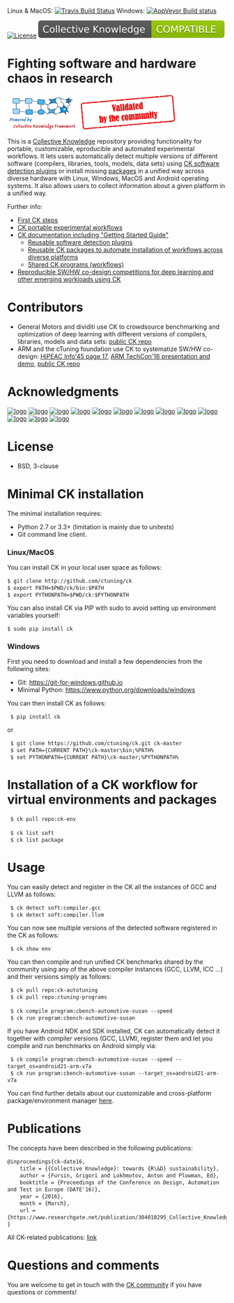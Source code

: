 
Linux & MacOS: [![Travis Build Status](https://travis-ci.org/ctuning/ck-env.svg?branch=master)](https://travis-ci.org/ctuning/ck-env)
Windows: [![AppVeyor Build status](https://ci.appveyor.com/api/projects/status/github/ctuning/ck-env?branch=master&svg=true)](https://ci.appveyor.com/project/ens-lg4/ck-env)

[![License](https://img.shields.io/badge/License-BSD%203--Clause-blue.svg)](https://opensource.org/licenses/BSD-3-Clause)
[![compatibility](https://github.com/ctuning/ck-guide-images/blob/master/ck-compatible.svg)](https://github.com/ctuning/ck)

Fighting software and hardware chaos in research
================================================

[![logo](https://github.com/ctuning/ck-guide-images/blob/master/logo-powered-by-ck.png)](http://cKnowledge.org)
[![logo](https://github.com/ctuning/ck-guide-images/blob/master/logo-validated-by-the-community-simple.png)](http://cTuning.org/ae)

This is a [Collective Knowledge](https://github.com/ctuning/ck) repository
providing functionality for portable, customizable, eproducible and automated experimental workflows.
It lets users automatically detect multiple versions of different
software (compilers, libraries, tools, models, data sets) 
using [CK software detection plugins](http://cKnowledge.org/shared-soft-detection-plugins.html)
or install missing [packages](http://cKnowledge.org/shared-packages.html) 
in a unified way across diverse hardware with Linux, Windows, MacOS and Android operating systems.
It also allows users to collect information about a given platform in a unified way.

Further info:
* [First CK steps](https://github.com/ctuning/ck/wiki/First-steps)
* [CK portable experimental workflows](https://github.com/ctuning/ck/wiki/Portable-workflows)
* [CK documentation including "Getting Started Guide"](https://github.com/ctuning/ck/wiki)
  * [Reusable software detection plugins](http://cKnowledge.org/shared-soft-detection-plugins.html)
  * [Reusable CK packages to automate installation of workflows across diverse platforms](http://cKnowledge.org/shared-packages.html)
  * [Shared CK programs (workflows)](http://cKnowledge.org/shared-programs.html)
* [Reproducible SW/HW co-design competitions for deep learning and other emerging workloads using CK](http://cKnowledge.org/request)

Contributors
============
* General Motors and dividiti use CK to crowdsource benchmarking and optimization of deep learning with different versions of compilers, libraries, models and data sets: [public CK repo](https://github.com/dividiti/ck-caffe)
* ARM and the cTuning foundation use CK to systematize SW/HW co-design: [HiPEAC Info'45 page 17](https://www.hipeac.net/assets/public/publications/newsletter/hipeacinfo45.pdf), [ARM TechCon'16 presentation and demo](https://github.com/ctuning/ck/wiki/Demo-ARM-TechCon'16), [public CK repo](https://github.com/ctuning/ck-wa)

Acknowledgments
===============

[![logo](http://cKnowledge.org/images/logo-gm_resize.png)](http://gm.com)
[![logo](http://cKnowledge.org/images/logo-arm.png)](http://arm.com)
[![logo](http://cKnowledge.org/images/stfc-logo.jpg)](http://www.hartree.stfc.ac.uk)
[![logo](http://cKnowledge.org/images/logo-dividiti.png)](http://dividiti.com)
[![logo](http://cKnowledge.org/images/logo-microsoft.png)](https://www.microsoft.com/en-us/research)
[![logo](http://cKnowledge.org/images/logo-university-of-cambridge2.png)](https://www.cam.ac.uk)
[![logo](http://cKnowledge.org/images/logo-pitt.png)](http://www.pitt.edu)
[![logo](http://cKnowledge.org/images/logo-imperial2.png)](https://www.imperial.ac.uk)
[![logo](http://cKnowledge.org/images/logo-university-of-edinburgh2.png)](http://www.ed.ac.uk)
[![logo](http://cKnowledge.org/images/logo_tetracom_resized.png)](http://tetracom.eu)
[![logo](http://cKnowledge.org/images/logo-rpi.png)](https://www.raspberrypi.org)
[![logo](http://cKnowledge.org/images/logo-xored.jpg)](http://xored.com)
[![logo](http://cKnowledge.org/images/CTuning_foundation_logo2.png)](http://cTuning.org)

License
=======
* BSD, 3-clause

Minimal CK installation
=======================

The minimal installation requires:

* Python 2.7 or 3.3+ (limitation is mainly due to unitests)
* Git command line client.

### Linux/MacOS

You can install CK in your local user space as follows:

```
$ git clone http://github.com/ctuning/ck
$ export PATH=$PWD/ck/bin:$PATH
$ export PYTHONPATH=$PWD/ck:$PYTHONPATH
```

You can also install CK via PIP with sudo to avoid setting up environment variables yourself:

```
$ sudo pip install ck
```

### Windows

First you need to download and install a few dependencies from the following sites:

* Git: https://git-for-windows.github.io
* Minimal Python: https://www.python.org/downloads/windows

You can then install CK as follows:
```
 $ pip install ck
```

or


```
 $ git clone https://github.com/ctuning/ck.git ck-master
 $ set PATH={CURRENT PATH}\ck-master\bin;%PATH%
 $ set PYTHONPATH={CURRENT PATH}\ck-master;%PYTHONPATH%
```

Installation of a CK workflow for virtual environments and packages
===================================================================

```
 $ ck pull repo:ck-env

 $ ck list soft
 $ ck list package

```

Usage
=====

You can easily detect and register in the CK all the instances of GCC and LLVM as follows:
```
 $ ck detect soft:compiler.gcc
 $ ck detect soft:compiler.llvm
```

You can now see multiple versions of the detected software registered in the CK as follows:
```
 $ ck show env
```

You can then compile and run unified CK benchmarks shared by the community using 
any of the above compiler instances (GCC, LLVM, ICC ...) and their versions simply as follows:

```
 $ ck pull repo:ck-autotuning
 $ ck pull repo:ctuning-programs

 $ ck compile program:cbench-automotive-susan --speed
 $ ck run program:cbench-automotive-susan
```

If you have Android NDK and SDK installed, CK can automatically detect it together with compiler
versions (GCC, LLVM), register them and let you compile and run benchmarks on Android simply via:
```
 $ ck compile program:cbench-automotive-susan --speed --target_os=android21-arm-v7a
 $ ck run program:cbench-automotive-susan --target_os=android21-arm-v7a
```

You can find further details about our customizable and cross-platform package/environment manager
[here](https://github.com/ctuning/ck/wiki/Portable-workflows).

Publications
============

The concepts have been described in the following publications:

```
@inproceedings{ck-date16,
    title = {{Collective Knowledge}: towards {R\&D} sustainability},
    author = {Fursin, Grigori and Lokhmotov, Anton and Plowman, Ed},
    booktitle = {Proceedings of the Conference on Design, Automation and Test in Europe (DATE'16)},
    year = {2016},
    month = {March},
    url = {https://www.researchgate.net/publication/304010295_Collective_Knowledge_Towards_RD_Sustainability}
}
```

All CK-related publications: [link](https://github.com/ctuning/ck/wiki/Publications)

Questions and comments
======================

You are welcome to get in touch with the [CK community](https://github.com/ctuning/ck/wiki/Contacts) if you have questions or comments!
